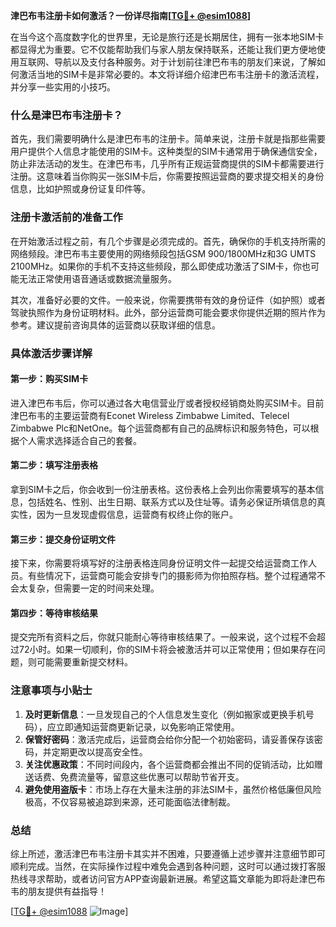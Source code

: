 **津巴布韦注册卡如何激活？一份详尽指南[[TG💪+ @esim1088](https://t.me/s/esim1088)]**

在当今这个高度数字化的世界里，无论是旅行还是长期居住，拥有一张本地SIM卡都显得尤为重要。它不仅能帮助我们与家人朋友保持联系，还能让我们更方便地使用互联网、导航以及支付各种服务。对于计划前往津巴布韦的朋友们来说，了解如何激活当地的SIM卡是非常必要的。本文将详细介绍津巴布韦注册卡的激活流程，并分享一些实用的小技巧。

### 什么是津巴布韦注册卡？

首先，我们需要明确什么是津巴布韦的注册卡。简单来说，注册卡就是指那些需要用户提供个人信息才能使用的SIM卡。这种类型的SIM卡通常用于确保通信安全，防止非法活动的发生。在津巴布韦，几乎所有正规运营商提供的SIM卡都需要进行注册。这意味着当你购买一张SIM卡后，你需要按照运营商的要求提交相关的身份信息，比如护照或身份证复印件等。

### 注册卡激活前的准备工作

在开始激活过程之前，有几个步骤是必须完成的。首先，确保你的手机支持所需的网络频段。津巴布韦主要使用的网络频段包括GSM 900/1800MHz和3G UMTS 2100MHz。如果你的手机不支持这些频段，那么即使成功激活了SIM卡，你也可能无法正常使用语音通话或数据流量服务。

其次，准备好必要的文件。一般来说，你需要携带有效的身份证件（如护照）或者驾驶执照作为身份证明材料。此外，部分运营商可能会要求你提供近期的照片作为参考。建议提前咨询具体的运营商以获取详细的信息。

### 具体激活步骤详解

#### 第一步：购买SIM卡

进入津巴布韦后，你可以通过各大电信营业厅或者授权经销商处购买SIM卡。目前津巴布韦的主要运营商有Econet Wireless Zimbabwe Limited、Telecel Zimbabwe Plc和NetOne。每个运营商都有自己的品牌标识和服务特色，可以根据个人需求选择适合自己的套餐。

#### 第二步：填写注册表格

拿到SIM卡之后，你会收到一份注册表格。这份表格上会列出你需要填写的基本信息，包括姓名、性别、出生日期、联系方式以及住址等。请务必保证所填信息的真实性，因为一旦发现虚假信息，运营商有权终止你的账户。

#### 第三步：提交身份证明文件

接下来，你需要将填写好的注册表格连同身份证明文件一起提交给运营商工作人员。有些情况下，运营商可能会安排专门的摄影师为你拍照存档。整个过程通常不会太复杂，但需要一定的时间来处理。

#### 第四步：等待审核结果

提交完所有资料之后，你就只能耐心等待审核结果了。一般来说，这个过程不会超过72小时。如果一切顺利，你的SIM卡将会被激活并可以正常使用；但如果存在问题，则可能需要重新提交材料。

### 注意事项与小贴士

1. **及时更新信息**：一旦发现自己的个人信息发生变化（例如搬家或更换手机号码），应立即通知运营商更新记录，以免影响正常使用。
2. **保管好密码**：激活完成后，运营商会给你分配一个初始密码，请妥善保存该密码，并定期更改以提高安全性。
3. **关注优惠政策**：不同时间段内，各个运营商都会推出不同的促销活动，比如赠送话费、免费流量等，留意这些优惠可以帮助节省开支。
4. **避免使用盗版卡**：市场上存在大量未注册的非法SIM卡，虽然价格低廉但风险极高，不仅容易被追踪到来源，还可能面临法律制裁。

### 总结

综上所述，激活津巴布韦注册卡其实并不困难，只要遵循上述步骤并注意细节即可顺利完成。当然，在实际操作过程中难免会遇到各种问题，这时可以通过拨打客服热线寻求帮助，或者访问官方APP查询最新进展。希望这篇文章能为即将赴津巴布韦的朋友提供有益指导！

[[TG💪+ @esim1088](https://t.me/s/esim1088) ![Image](https://i.postimg.cc/4NQfJmqS/Snipaste-2025-05-13-00-14-12.png)]